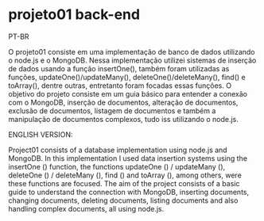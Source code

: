 # projeto01 back-end
PT-BR

O projeto01 consiste em uma implementação de banco de dados utilizando o node.js e  o MongoDB. Nessa implementação utilizei sistemas de inserção de dados usando a função insertOne(), também foram utilizadas as funções, updateOne()/updateMany(), deleteOne()/deleteMany(), find() e toArray(), dentre outras, entretanto foram focadas essas funções. O objetivo do projeto consiste em um guia básico para entender a conexão com o MongoDB, inserção de documentos, alteração de documentos, exclusão de documentos, listagem de documentos e também a manipulação de documentos complexos, tudo iss utilizando o node.js.





ENGLISH VERSION:

Project01 consists of a database implementation using node.js and MongoDB. In this implementation I used data insertion systems using the insertOne () function, the functions updateOne () / updateMany (), deleteOne () / deleteMany (), find () and toArray (), among others, were these functions are focused. The aim of the project consists of a basic guide to understand the connection with MongoDB, inserting documents, changing documents, deleting documents, listing documents and also handling complex documents, all using node.js.
